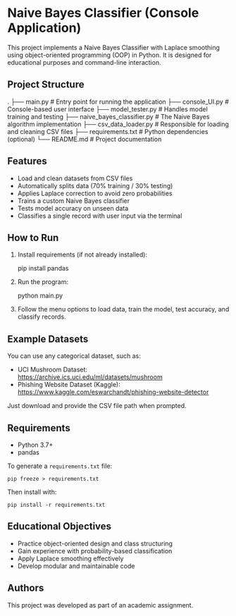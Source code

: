 # Naive Bayes Classifier (Console Application)

This project implements a Naive Bayes Classifier with Laplace smoothing using object-oriented programming (OOP) in Python. It is designed for educational purposes and command-line interaction.

## Project Structure

.
├── main.py                  # Entry point for running the application
├── console_UI.py            # Console-based user interface
├── model_tester.py          # Handles model training and testing
├── naive_bayes_classifier.py # The Naive Bayes algorithm implementation
├── csv_data_loader.py       # Responsible for loading and cleaning CSV files
├── requirements.txt         # Python dependencies (optional)
└── README.md                # Project documentation

## Features

- Load and clean datasets from CSV files
- Automatically splits data (70% training / 30% testing)
- Applies Laplace correction to avoid zero probabilities
- Trains a custom Naive Bayes classifier
- Tests model accuracy on unseen data
- Classifies a single record with user input via the terminal

## How to Run

1. Install requirements (if not already installed):

    pip install pandas

2. Run the program:

    python main.py

3. Follow the menu options to load data, train the model, test accuracy, and classify records.

## Example Datasets

You can use any categorical dataset, such as:

- UCI Mushroom Dataset: https://archive.ics.uci.edu/ml/datasets/mushroom
- Phishing Website Dataset (Kaggle): https://www.kaggle.com/eswarchandt/phishing-website-detector

Just download and provide the CSV file path when prompted.

## Requirements

- Python 3.7+
- pandas

To generate a `requirements.txt` file:

    pip freeze > requirements.txt

Then install with:

    pip install -r requirements.txt

## Educational Objectives

- Practice object-oriented design and class structuring
- Gain experience with probability-based classification
- Apply Laplace smoothing effectively
- Develop modular and maintainable code

## Authors

This project was developed as part of an academic assignment.
